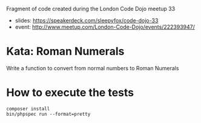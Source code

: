 Fragment of code created during the London Code Dojo meetup 33
 * slides: https://speakerdeck.com/sleepyfox/code-dojo-33 
 * event: http://www.meetup.com/London-Code-Dojo/events/222393947/

# Kata: Roman Numerals
Write a function to convert from normal numbers to Roman Numerals

# How to execute the tests
    composer install    
    bin/phpspec run --format=pretty
